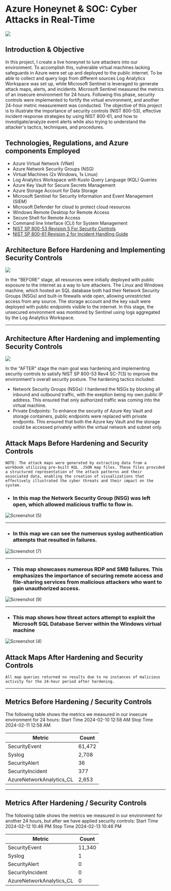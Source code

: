 # Azure Honeynet & SOC: Cyber Attacks in Real-Time

<img src="https://github.com/VanessaMancia/Azure-SOC-Honeynet/assets/112146207/5f1e5174-b99e-40ef-9cae-e6cae8ebeae7.png">


## Introduction & Objective 

In this project, I create a live honeynet to lure attackers into our environment. To accomplish this, vulnerable virtual machines lacking safeguards in Azure were set up and deployed to the public internet. To be able to collect and query logs from different sources Log Analytics Workspace was set up, while Microsoft Sentinel is leveraged to generate attack maps, alerts, and incidents. Microsoft Sentinel measured the metrics of an insecure environment for 24 hours. Following this phase, security controls were implemented to fortify the virtual environment, and another 24-hour metric measurement was conducted. The objective of this project is to illustrate the importance of security controls (NIST 800-53), effective incident response strategies by using NIST 800-61, and how to investigate/analyze event alerts while also trying to understand the attacker's tactics, techniques, and procedures. 

## Technologies, Regulations, and Azure components Employed 
* Azure Virtual Network (VNet)
* Azure Network Security Groups (NSG)
* Virtual Machines (2x Windows, 1x Linux)
* Log Analytics Workspace with Kusto Query Language (KQL) Queries
* Azure Key Vault for Secure Secrets Management
* Azure Storage Account for Data Storage
* Microsoft Sentinel for Security Information and Event Management (SIEM)
* Microsoft Defender for cloud to protect cloud resources
* Windows Remote Desktop for Remote Access
* Secure Shell for Remote Access 
* Command line Interface (CLI) for System Management
* [NIST SP 800-53 Revision 5 For Security Controls](https://csrc.nist.gov/projects/cprt/catalog#/cprt/framework/version/SP_800_53_5_1_0/home)
* [NIST SP 800-61 Revision 2 for Incident Handling Guide](https://nvlpubs.nist.gov/nistpubs/SpecialPublications/NIST.SP.800-61r2.pdf)

## Architecture Before Hardening and Implementing Security Controls 

<img src="https://github.com/VanessaMancia/Azure-SOC-Honeynet/assets/112146207/e5c4589e-3f05-4171-b20e-be21a58e94bb.png">

In the "BEFORE" stage, all resources were initially deployed with public exposure to the internet as a way to lure attackers. The Linux and Windows machine, which hosted an SQL database both had their Network Security Groups (NSGs) and built-in firewalls wide open, allowing unrestricted access from any source. The storage account and the key vault were deployed with public endpoints visible to the internet. In this stage, the unsecured environment was monitored by Sentinel using logs aggregated by the Log Analytics Workspace. 

---


## Architecture After Hardening and implementing Security Controls

<img src="https://github.com/VanessaMancia/Azure-SOC-Honeynet/assets/112146207/e7cb31c1-15e1-4ebd-a9e7-b26a7d8f5998.png">
 
In the "AFTER" stage the main goal was hardening and implementing security controls to satisfy NIST SP 800-53 Rev4 SC-7(3) to improve the environment's overall security posture. The hardening tactics included: 

* Network Security Groups (NSGs): I hardened the NSGs by blocking all inbound and outbound traffic, with the exeption being my own public IP address. This ensured that only authorized traffic was coming into the virtual machine.
* Private Endpoints: To enhance the security of Azure Key Vault and storage containers, public endpoints were replaced with private endpoints. This ensured that both the Azure key Vault and the storage could be accessed privately within the virtual network and subnet only.

## Attack Maps Before Hardening and Security Controls 

```NOTE: The attack maps were generated by extracting data from a workbook utilizing pre-built KQL .JSON map files. These files provided a structured representation of the attack patterns and their associated data, enabling the creation of visualizations that effectively illustrated the cyber threats and their impact on the system.```

* ### In this map the Network Security Group (NSG) was left open, which allowed malicious traffic to flow in.
![Screenshot (5)](https://github.com/VanessaMancia/Azure-SOC-Honeynet/assets/112146207/1011e9a2-d674-4ea3-935b-23789c913ec6)

---

* ### In this map we can see the numerous syslog authentication attempts that resulted in failures.

![Screenshot (7)](https://github.com/VanessaMancia/Azure-SOC-Honeynet/assets/112146207/2c61d9df-02ed-45ff-8228-c9b9566ee33d)

---

* ### This map showcases numerous RDP and SMB failures. This emphasizes the importance of securing remote access and file-sharing services from malicious attackers who want to gain unauthorized access.  
![Screenshot (9)](https://github.com/VanessaMancia/Azure-SOC-Honeynet/assets/112146207/ef136ac5-ebef-4dd6-aefc-3c73fe84c8be)

---

* ### This map shows how threat actors attempt to exploit the Microsoft SQL Database Server within the Windows virtual machine
![Screenshot (4)](https://github.com/VanessaMancia/Azure-SOC-Honeynet/assets/112146207/36aeee0d-12af-4038-bed9-8aa153f855dc)

## Attack Maps After Hardening and Security Controls  

```All map queries returned no results due to no instances of malicious activity for the 24-hour period after hardening.```

---

## Metrics Before Hardening / Security Controls

The following table shows the metrics we measured in our insecure environment for 24 hours: Start Time 2024-02-10 12:58 AM Stop Time 2024-02-11 12:58 AM

| Metric                   | Count
| ------------------------ | -----
| SecurityEvent            | 61,472
| Syslog                   | 2,708
| SecurityAlert            | 36
| SecurityIncident         | 377
| AzureNetworkAnalytics_CL | 2,653

---

## Metrics After Hardening / Security Controls
The following table shows the metrics we measured in our environment for another 24 hours, but after we have applied security controls: Start Time 2024-02-12 10:46 PM Stop Time 2024-02-13 10:46 PM

| Metric                   | Count
| ------------------------ | -----
| SecurityEvent            | 11,340
| Syslog                   | 1
| SecurityAlert            | 0
| SecurityIncident         | 0
| AzureNetworkAnalytics_CL | 0
